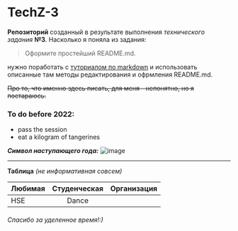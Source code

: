# TechZ-3
__Репозиторий__ созданный в результате выполнения *технического задания* __№3__.
Насколько я поняла из задания:
>Оформите простейший README.md.

нужно поработать c [туториалом по markdown](https://github.com/adam-p/markdown-here/wiki/Markdown-Cheatsheet) и использовать описанные там методы редактирования и офрмления README.md.

~~Про то, что именно здесь писать, для меня - непонятно, но я постараюсь.~~

### To do before 2022:
* pass the session
* eat a kilogram of tangerines

*__Символ наступающего года:__*
![image](https://user-images.githubusercontent.com/96338913/146653978-92fc6d2c-9431-4e68-bf80-d67e43a34dd0.png)

____

__Таблица__ *(не информативная совсем)*

| Любимая     | Студенческая  | Организация   |
| ------------|:-------------:| -------------:|
| HSE         | Dance         |               |


###### Спасибо за уделенное время!:)
